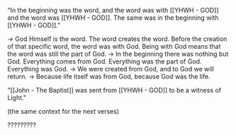 "In the beginning was the word, and the word was with [[YHWH - GOD]] and the word was [[YHWH - GOD]]. The same was in the beginning with [[YHWH - GOD]]."

-> God Himself is the word. The word creates the word. Before the creation of that specific word, the word was with God. Being with God means that the word was still the part of God.
-> In the beginning there was nothing but God. Everything comes from God. Everything was the part of God. Everything was God.
-> We were created from God, and to God we will return.
-> Because life itself was from God, because God was the life.

"[[John - The Baptist]] was sent from [[YHWH - GOD]] to be a witness of Light."

(the same context for the next verses)

?????????

